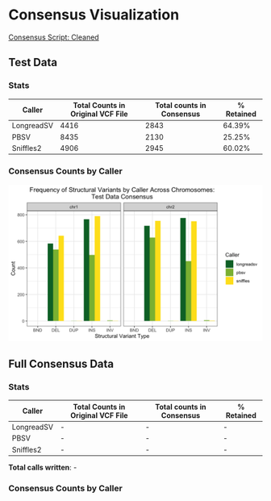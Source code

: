 # Consensus Visualization

[Consensus Script: Cleaned](../vcf-consensus/llcombo_clean.py)

## Test Data

### Stats
| Caller | Total Counts in Original VCF File | Total counts in Consensus | % Retained |
| --- | --- | --- | --- |
| LongreadSV | 4416 | 2843 | 64.39% |
| PBSV | 8435 | 2130 | 25.25% |
| Sniffles2 | 4906 | 2945 | 60.02% |

### Consensus Counts by Caller
![alt text](https://github.com/Meshinchi-Lab/BGMP_Student_Project_2024/blob/f6b72304f270a7deec6828db82d7667026e71475/VCF_Consensus/testdata_consensus_bycaller.png)

## Full Consensus Data

### Stats 
| Caller | Total Counts in Original VCF File | Total counts in Consensus | % Retained |
| --- | --- | --- | --- |
| LongreadSV | - | - | - |
| PBSV | - | - | - |
| Sniffles2 | - | - | - |
**Total calls written**: -

### Consensus Counts by Caller



